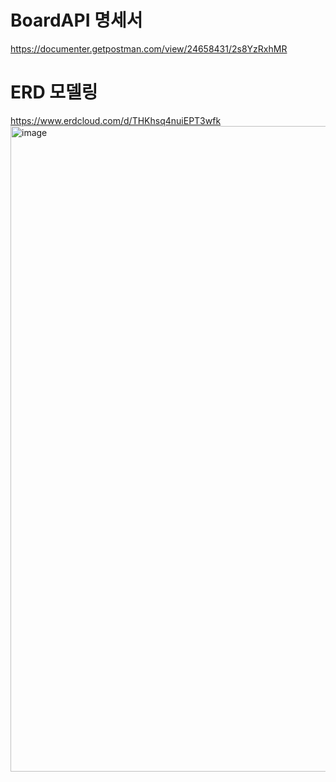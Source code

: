 # BoardAPI 명세서

https://documenter.getpostman.com/view/24658431/2s8YzRxhMR

# ERD 모델링
https://www.erdcloud.com/d/THKhsq4nuiEPT3wfk
<img width="1033" alt="image" src="https://user-images.githubusercontent.com/105099062/206415103-45d45782-e05b-448b-ac6f-b21b3b23cbd3.png">
